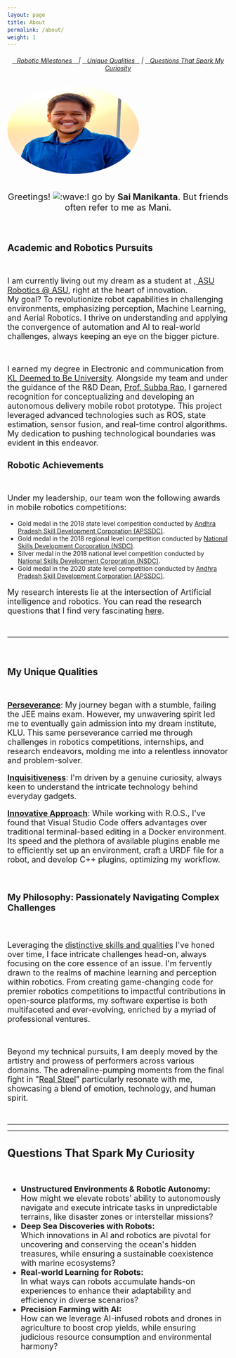 ```yaml
---
layout: page
title: About
permalink: /about/
weight: 1
---
```


<!-- <link rel="stylesheet" type="text/css" href="../_sass/_base.scss"> -->

<!-- <h6 style="text-align: center;"> <strong>Table of Content&ensp;</strong> </h6> -->
<h6 style="text-align: center;"><a href="#achievements">&ensp; Robotic Milestones &ensp; </a> | <a href="#distinguishesme">&ensp; Unique Qualities &ensp;</a> | <a href="#Questionsexcitesme">&ensp; Questions That Spark My Curiosity </a> </h6>

<!-- # **About Me** -->
<!-- <h1 style="text-align: center;"><b>About Me</b></h1>
<br> -->

<div class="column">
  <div>
    <img class="profilepic" style="float: center; border-radius: 50%;" src="../imgs/small_main.jpg" alt="Kitten" title="Naren (Neh-R-ehN)" width="300" height="200" />
  </div>

<div class="column" style="width: 100%; margin-left: 0px">

  <br>
      <p style="text-align: center; font-size: 20px">Greetings! <img class="emoji" title=":wave:" alt=":wave:" src="https://github.githubassets.com/images/icons/emoji/unicode/1f44b.png" height="20" width="20">I go by <b>Sai Manikanta</b>. But friends often refer to me as Mani.</p>
<br>



  <h2><b>Academic and Robotics Pursuits</b></h2>
  <br>
    <p style="font-size: 18px">
    I am currently living out my dream as a student at ,<a href="https://robotics.asu.edu/"> ASU Robotics @ ASU</a>,  right at the heart of innovation. 
    <br>My goal? To revolutionize robot capabilities in challenging environments, emphasizing perception, Machine Learning, and Aerial Robotics. I thrive on understanding and applying the convergence of automation and AI to real-world challenges, always keeping an eye on the bigger picture.
    </p>
  <br>

  <p style="font-size: 18px">
    I earned my degree in Electronic and communication from <a href="https://www.kluniversity.in/">KL Deemed to Be University</a>. Alongside my team and under the guidance of the R&D Dean, <a href="link-to-professor-profile">Prof. Subba Rao</a>, I garnered recognition for conceptualizing and developing an autonomous delivery mobile robot prototype. This project leveraged advanced technologies such as ROS, state estimation, sensor fusion, and real-time control algorithms. My dedication to pushing technological boundaries was evident in this endeavor.
  </p>

  <h2 style="font-size: 20px" id="achievements"><b>Robotic Achievements</b></h2>
  <br>

  <p style="font-size: 18px">
  Under my leadership, our team won the following awards in mobile robotics competitions:
    <ul>
    <li>Gold medal in the 2018 state level competition conducted by <a href="https://apssdc.gov.in/">Andhra Pradesh Skill Development Corporation (APSSDC)</a>.</li>
    <li>Gold medal in the 2018 regional level competition conducted by <a href="https://nsdcindia.org/">National Skills Development Corporation (NSDC)</a>.</li>
    <li>Silver medal in the 2018 national level competition conducted by <a href="https://nsdcindia.org/">National Skills Development Corporation (NSDC)</a>.</li>
    <li>Gold medal in the 2020 state level competition conducted by <a href="https://apssdc.gov.in/">Andhra Pradesh Skill Development Corporation (APSSDC)</a>.</li>
    </ul>
    <p>
    </p>
  </p>

  <p style="font-size: 18px">
    My research interests lie at the intersection of Artificial intelligence and robotics. You can read the research questions that I find very fascinating <a href="#Questionsexcitesme">here</a>.
  </p>
  <br>
  <hr> <!-- This line creates a horizontal divider -->
  <br>
  <h2 id="distinguishesme" style="font-size: 25px">
   <h2><b>My Unique Qualities</b></h2><br>

<p style="font-size: 18px">
    <u><b>Perseverance</b></u>: My journey began with a stumble, failing the JEE mains exam. However, my unwavering spirit led me to eventually gain admission into my dream institute, KLU. This same perseverance carried me through challenges in robotics competitions, internships, and research endeavors, molding me into a relentless innovator and problem-solver.
</p>

<p style="font-size: 18px">
    <u><b>Inquisitiveness</b></u>: I'm driven by a genuine curiosity, always keen to understand the intricate technology behind everyday gadgets.
</p>

<p style="font-size: 18px">
    <u><b>Innovative Approach</b></u>: While working with R.O.S., I've found that Visual Studio Code offers advantages over traditional terminal-based editing in a Docker environment. Its speed and the plethora of available plugins enable me to efficiently set up an environment, craft a URDF file for a robot, and develop C++ plugins, optimizing my workflow.
</p>

  <br>

<h4 style="font-size: 20px">My Philosophy: Passionately Navigating Complex Challenges</h4><br>

<p style="font-size: 18px">
Leveraging the <a href="#distinguishesme">distinctive skills and qualities</a> I've honed over time, I face intricate challenges head-on, always focusing on the core essence of an issue. I'm fervently drawn to the realms of machine learning and perception within robotics. From creating game-changing code for premier robotics competitions to impactful contributions in open-source platforms, my software expertise is both multifaceted and ever-evolving, enriched by a myriad of professional ventures.
</p><br>

<p style="font-size: 18px">
Beyond my technical pursuits, I am deeply moved by the artistry and prowess of performers across various domains. The adrenaline-pumping moments from the final fight in "<a href="https://www.youtube.com/watch?v=IvLl2S2qH1E">Real Steel</a>" particularly resonate with me, showcasing a blend of emotion, technology, and human spirit.
</p>


  <br>

  <hr> <!-- This line creates a horizontal divider -->
  <hr> <!-- This line creates a horizontal divider -->
<h2 id="Questionsexcitesme" style="font-size: 25px"><b>Questions That Spark My Curiosity</b></h2><br>
  <p style="font-size: 18px">
    <ul style="font-size: 18px">
    <li><b>Unstructured Environments & Robotic Autonomy:</b> <br> How might we elevate robots' ability to autonomously navigate and execute intricate tasks in unpredictable terrains, like disaster zones or interstellar missions? </li>
    <li><b>Deep Sea Discoveries with Robots:</b> <br> Which innovations in AI and robotics are pivotal for uncovering and conserving the ocean's hidden treasures, while ensuring a sustainable coexistence with marine ecosystems? </li>
    <li><b>Real-world Learning for Robots:</b> <br> In what ways can robots accumulate hands-on experiences to enhance their adaptability and efficiency in diverse scenarios? </li>
    <li><b>Precision Farming with AI:</b> <br> How can we leverage AI-infused robots and drones in agriculture to boost crop yields, while ensuring judicious resource consumption and environmental harmony? </li>
    </ul>
  </p>

<br>

<div class="page-content">
  <div class="wrapper">
    <!-- <center><font size="1">This country counter shows visits to this landing page since Sep 19, 2023. <a href="https://www.revolvermaps.com/">Credits</a></font></center> -->
    <div class="revolvermap-container">
    <script type="text/javascript" src="//rf.revolvermaps.com/0/0/5.js?i=5di01rhma09&amp;m=7&amp;c=ff0000&amp;cr1=ff8a00&amp;b=25&amp;rs=10&amp;as=40" async="async"></script>    </div>
  </div>
</div>





